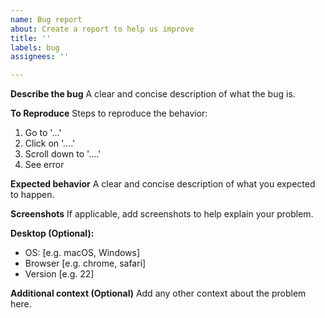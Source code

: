 ```yaml
---
name: Bug report
about: Create a report to help us improve
title: ''
labels: bug
assignees: ''

---
```


**Describe the bug**
A clear and concise description of what the bug is.

**To Reproduce**
Steps to reproduce the behavior:
1. Go to '...'
2. Click on '....'
3. Scroll down to '....'
4. See error

**Expected behavior**
A clear and concise description of what you expected to happen.

**Screenshots**
If applicable, add screenshots to help explain your problem.

**Desktop (Optional):**
 - OS: [e.g. macOS, Windows]
 - Browser [e.g. chrome, safari]
 - Version [e.g. 22]


**Additional context (Optional)**
Add any other context about the problem here.
